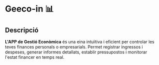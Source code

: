 # Geeco-in 📊

## Descripció
**L'APP de Gestió Econòmica** és una eina intuïtiva i eficient per controlar les teves finances personals o empresarials. Permet registrar ingressos i despeses, generar informes detallats, establir pressupostos i monitorar l'estat financer en temps real.
